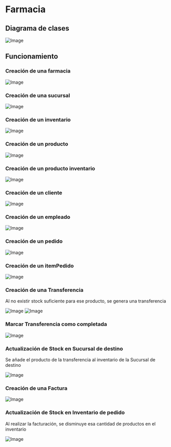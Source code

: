 # Farmacia

## Diagrama de clases 
![Image](https://github.com/user-attachments/assets/1d1fd21a-0aac-441e-b963-48e3627b311e)

## Funcionamiento

### Creación de una farmacia

![Image](https://github.com/user-attachments/assets/d366954b-6aa3-494b-84d0-02696c744a60)

### Creación de una sucursal

![Image](https://github.com/user-attachments/assets/0621efb7-6bb1-4412-afd6-8586e3423de7)

### Creación de un inventario

![Image](https://github.com/user-attachments/assets/c834bbc4-1a79-404f-97f9-5d9e1dc7863d)

### Creación de un producto

![Image](https://github.com/user-attachments/assets/d7c33318-99d6-4189-813e-97c04642e1fb)

### Creación de un producto inventario

![Image](https://github.com/user-attachments/assets/d51640e9-38a3-4106-ab83-6b7af5e0121c)

### Creación de un cliente

![Image](https://github.com/user-attachments/assets/2b480b3b-3ebc-4a49-b64d-cc60900ba885)

### Creación de un empleado

![Image](https://github.com/user-attachments/assets/189cf00d-c5ed-428c-a2e8-1063f1a75d11)

### Creación de un pedido

![Image](https://github.com/user-attachments/assets/4b62fd87-246f-4ce1-8711-8012d17f695e)

### Creación de un itemPedido

![Image](https://github.com/user-attachments/assets/df4ec866-73cd-412d-b35d-8aebeabff2a4)

### Creación de una Transferencia
Al no existir stock suficiente para ese producto, se genera una transferencia

![Image](https://github.com/user-attachments/assets/da6642e6-1c23-4d2a-a6f9-aae0bfccd28d)
![Image](https://github.com/user-attachments/assets/a6541c5f-ec12-49be-929e-c0cb92ca275d)

### Marcar Transferencia como completada

![Image](https://github.com/user-attachments/assets/22e1ebb7-811e-4381-9635-d7a9f909868c)

### Actualización de Stock en Sucursal de destino
Se añade el producto de la transferencia al inventario de la Sucursal de destino

![Image](https://github.com/user-attachments/assets/2b675d91-60e2-4a2d-ae31-34b3a5ba44d7)

### Creación de una Factura

![Image](https://github.com/user-attachments/assets/fc4fa724-2935-42ef-9291-c792994d137a)

### Actualización de Stock en Inventario de pedido
Al realizar la facturación, se disminuye esa cantidad de productos en el inventario

![Image](https://github.com/user-attachments/assets/c44d0366-24f8-48ee-9996-a1acf20ee85d)

